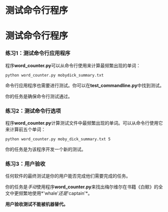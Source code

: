 # 测试命令行程序

# 测试命令行程序

### 练习1：测试命令行应用程序

程序**word_counter.py**可以从命令行使用来计算最频繁出现的单词：

```
python word_counter.py mobydick_summary.txt 
```

命令行应用程序也需要进行测试。你可以在**test_commandline.py**中找到测试。

你的任务是确保命令行测试通过。

### 练习2：测试命令行选项

程序**word_counter.py**计算测试文件中最频繁出现的单词。可以从命令行使用它来计算前五个单词：

```
python word_counter.py moby_dick_summary.txt 5 
```

你的任务是为该程序开发一个新的测试。

### 练习3：用户验收

任何软件的最终测试是你的用户能否完成他们需要完成的任务。

你的任务是*手动*使用程序**word_counter.py**来找出梅尔维尔在书籍《白鲸》的全文中更频繁地使用*'whale'*还是*'captain'*。

**用户验收测试不能被机器替代。**
